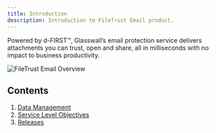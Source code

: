 ```yaml
---
title: Introduction
description: Introduction to FileTrust Email product.
---
```


Powered by d-FIRST™, Glasswall’s email protection service delivers attachments you can trust, open and share, all in milliseconds with no impact to business productivity.

![FileTrust Email Overview](https://glasswallsolutions.com/wp-content/uploads/2020/01/filetrust-2000x700.3.png)

## Contents

1. [Data Management](data-management)
2. [Service Level Objectives](slos)
3. [Releases](releases)

